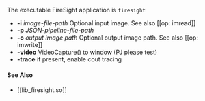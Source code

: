 The executable FireSight application is `firesight`

* **-i** _image-file-path_ Optional input image. See also [[op: imread]]
* **-p** _JSON-pipeline-file-path_
* **-o** _output image path_ Optional output image path. See also [[op: imwrite]]
* **-video** VideoCapture() to window (PJ please test)
* **-trace** if present, enable cout tracing

#### See Also
* [[lib_firesight.so]]